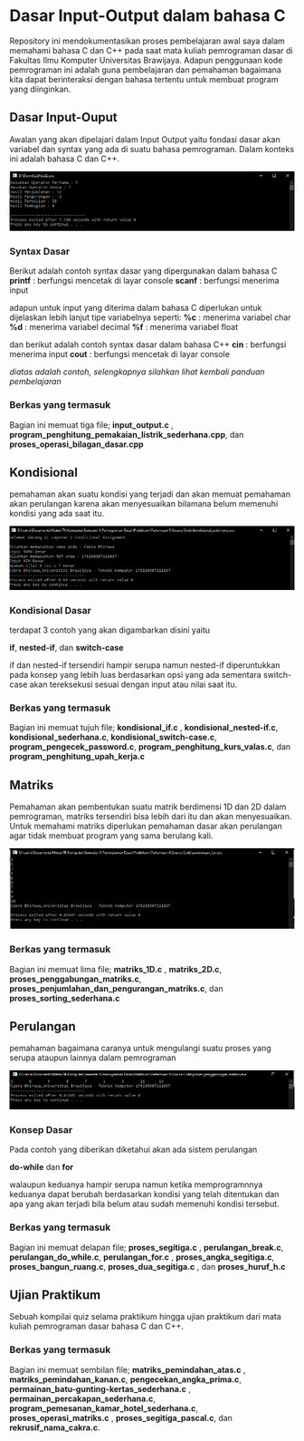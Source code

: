 # Dasar Input-Output dalam bahasa C
Repository ini mendokumentasikan proses pembelajaran awal saya dalam memahami bahasa C dan C++ pada saat mata kuliah pemrograman dasar di Fakultas Ilmu Komputer Universitas Brawijaya. Adapun penggunaan kode pemrograman ini adalah guna pembelajaran dan pemahaman bagaimana kita dapat berinteraksi dengan bahasa tertentu untuk membuat program yang diinginkan.

## Dasar Input-Ouput
Awalan yang akan dipelajari dalam Input Output yaitu fondasi dasar akan variabel dan syntax yang ada di suatu bahasa pemrograman. Dalam konteks ini adalah bahasa C dan C++.

![Screenshot 2020-02-09 at 5 08 54 PM](https://github.com/tjakra-birawa/Pemrograman_Dasar_C/blob/master/Dokumentasi/program13.PNG?raw=true)

### Syntax Dasar
Berikut adalah contoh syntax dasar yang dipergunakan dalam bahasa C
**printf**   : berfungsi mencetak di layar console
**scanf**    : berfungsi menerima input 

adapun untuk input yang diterima dalam bahasa C diperlukan untuk dijelaskan lebih lanjut tipe variabelnya seperti:
**%c**       : menerima variabel char
**%d**       : menerima variabel decimal
**%f**       : menerima variabel float

dan berikut adalah contoh syntax dasar dalam bahasa C++
**cin**     : berfungsi menerima input 
**cout**    : berfungsi mencetak di layar console 

*diatas adalah contoh, selengkapnya silahkan lihat kembali panduan pembelajaran*

### Berkas yang termasuk
Bagian ini memuat tiga file; **input_output.c** , **program_penghitung_pemakaian_listrik_sederhana.cpp**, dan **proses_operasi_bilagan_dasar.cpp**

## Kondisional
pemahaman akan suatu kondisi yang terjadi dan akan memuat pemahaman akan perulangan karena akan menyesuaikan bilamana belum memenuhi kondisi yang ada saat itu.

![Screenshot 2020-02-09 at 5 08 54 PM](https://github.com/tjakra-birawa/Pemrograman_Dasar_C/blob/master/Dokumentasi/program23.PNG?raw=true)

### Kondisional Dasar
terdapat 3 contoh yang akan digambarkan disini yaitu

**if**, **nested-if**, dan **switch-case**

if dan nested-if tersendiri hampir serupa namun nested-if diperuntukkan pada konsep yang lebih luas berdasarkan opsi yang ada sementara switch-case akan tereksekusi sesuai dengan input atau nilai saat itu.

### Berkas yang termasuk
Bagian ini memuat tujuh file; **kondisional_if.c** , **kondisional_nested-if.c**, **kondisional_sederhana.c**, **kondisional_switch-case.c**, **program_pengecek_password.c**, **program_penghitung_kurs_valas.c**, dan **program_penghitung_upah_kerja.c**

## Matriks
Pemahaman akan pembentukan suatu matrik berdimensi 1D dan 2D dalam pemrograman, matriks tersendiri bisa lebih dari itu dan akan menyesuaikan. Untuk memahami matriks diperlukan pemahaman dasar akan perulangan agar tidak membuat program yang sama berulang kali.

![Screenshot 2020-02-09 at 5 08 54 PM](https://github.com/tjakra-birawa/Pemrograman_Dasar_C/blob/master/Dokumentasi/program33.PNG?raw=true)

### Berkas yang termasuk
Bagian ini memuat lima file; **matriks_1D.c** , **matriks_2D.c**, **proses_penggabungan_matriks.c**, **proses_penjumlahan_dan_pengurangan_matriks.c**, dan **proses_sorting_sederhana.c**

## Perulangan
pemahaman bagaimana caranya untuk mengulangi suatu proses yang serupa ataupun lainnya dalam pemrograman

![Screenshot 2020-02-09 at 5 08 54 PM](https://github.com/tjakra-birawa/Pemrograman_Dasar_C/blob/master/Dokumentasi/program43.PNG?raw=true)
### Konsep Dasar
Pada contoh yang diberikan diketahui akan ada sistem perulangan

**do-while** dan **for**

walaupun keduanya hampir serupa namun ketika memprogramnnya keduanya dapat berubah berdasarkan kondisi yang telah ditentukan dan apa yang akan terjadi bila belum atau sudah memenuhi kondisi tersebut.

### Berkas yang termasuk
Bagian ini memuat delapan file; **proses_segitiga.c** , **perulangan_break.c**, **perulangan_do_while.c**, **perulangan_for.c** , **proses_angka_segitiga.c**, **proses_bangun_ruang.c**, **proses_dua_segitiga.c** , dan **proses_huruf_h.c** 

## Ujian Praktikum
Sebuah kompilai quiz selama praktikum hingga ujian praktikum dari mata kuliah pemrograman dasar bahasa C dan C++.

### Berkas yang termasuk
Bagian ini memuat sembilan file; **matriks_pemindahan_atas.c** , **matriks_pemindahan_kanan.c**, **pengecekan_angka_prima.c**, **permainan_batu-gunting-kertas_sederhana.c** , **permainan_percakapan_sederhana.c**, **program_pemesanan_kamar_hotel_sederhana.c**, **proses_operasi_matriks.c** , **proses_segitiga_pascal.c**, dan **rekrusif_nama_cakra.c**.
